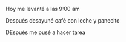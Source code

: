 Hoy me levanté a las 9:00 am

Después desayuné café con leche y panecito

DEspués me pusé a hacer tarea